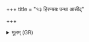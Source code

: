+++
title = "१३ हिरण्ययः पन्था आसीद्"

+++
<details><summary>मूलम् (GR)</summary>

हिरण्ययः पन्था आसीद्  
अरित्राणि हिरण्यया ।  
नावो हिरण्ययीर् आसन् +++(Bhatt. hiraṇyyīr*)+++  
याभिः कुष्ठं निरावहम् ॥ +++(Bhatt. nirāvahan*)+++
</details>